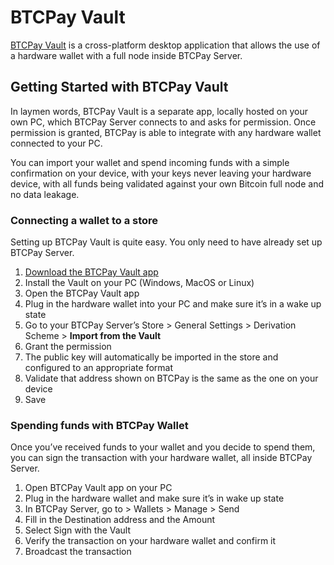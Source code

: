 # BTCPay Vault 

[BTCPay Vault](https://github.com/btcpayserver/BTCPayServer.Vault) is a cross-platform desktop application that allows the use of a hardware wallet with a full node inside BTCPay Server.

## Getting Started with BTCPay Vault

In laymen words, BTCPay Vault is a separate app, locally hosted on your own PC, which BTCPay Server connects to and asks for permission. Once permission is granted, BTCPay is able to integrate with any hardware wallet connected to your PC. 

You can import your wallet and spend incoming funds with a simple confirmation on your device, with your keys never leaving your hardware device, with all funds being validated against your own Bitcoin full node and no data leakage.


### Connecting a wallet to a store

Setting up BTCPay Vault is quite easy. You only need to have already set up BTCPay Server.

1. [Download the BTCPay Vault app](https://github.com/btcpayserver/BTCPayServer.Vault/releases)
2. Install the Vault on your PC (Windows, MacOS or Linux)
3. Open the BTCPay Vault app
4. Plug in the hardware wallet into your PC and make sure it’s in a wake up state
5. Go to your BTCPay Server’s Store > General Settings > Derivation Scheme > **Import from the Vault**
6. Grant the permission
7. The public key will automatically be imported in the store and configured to an appropriate format
8. Validate that address shown on BTCPay is the same as the one on your device
9. Save

### Spending funds with BTCPay Wallet

Once you’ve received funds to your wallet and you decide to spend them, you can sign the transaction with your hardware wallet, all inside BTCPay Server.

1. Open BTCPay Vault app on your PC
2. Plug in the hardware wallet and make sure it’s in wake up state
3. In BTCPay Server, go to > Wallets > Manage > Send
4. Fill in the Destination address and the Amount
5. Select Sign with the Vault
6. Verify the transaction on your hardware wallet and confirm it
7. Broadcast the transaction